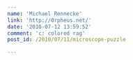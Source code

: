 ```yaml
---
name: 'Michael Rennecke'
link: 'http://0rpheus.net/'
date: '2010-07-12 13:59:52'
comment: 'c: colored rag'
post_id: /2010/07/11/microscope-puzzle

---
```




